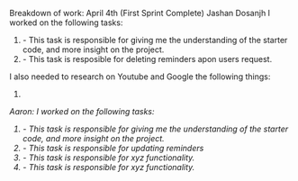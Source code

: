 Breakdown of work:
April 4th (First Sprint Complete)
Jashan Dosanjh
I worked on the following tasks:
1. <Watch Videos one-three> - This task is responsible for giving me the understanding of the starter code, and more insight on the project.
2. <Delete Reminder> - This task is resposible for deleting reminders apon users request.

I also needed to research on Youtube and Google the following things:
1. <I had to research on what things like findIndex do and how to work with them. The research was through google. >

Aaron:
I worked on the following tasks:
1. <Watch Videos one-three> - This task is responsible for giving me the understanding of the starter code, and more insight on the project.
2. <update reminder> - This task is responsible for updating reminders
3. <Insert Some Task Here> - This task is responsible for xyz functionality.
4. <Insert Some Task Here> - This task is responsible for xyz functionality.


